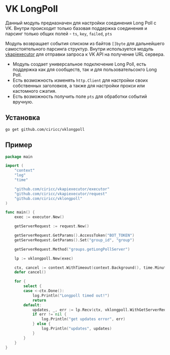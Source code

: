 # VK LongPoll

Данный модуль предназначен для настройки соединения Long Poll с VK.
Внутри происходит только базовая поддержка соединения и парсинг только общих полей - `ts`, `key`, `failed`, `pts`

Модуль возвращает события списком из байтов `[]byte` для дальнейшего самостоятельного парсинга структур. Внутри используется модуль [vkapiexecutor](https://github.com/ciricc/vkapiexecutor) для отправки запроса к VK API на получение URL сервера.

- Модуль создает универсальное подключение Long Poll, есть поддержка как для сообществ, так и для пользовательсокго Long Poll.
- Есть возможность изменять `http.Client` для настройки своих собственных заголовков, а также для настройки прокси или кастомного сжатия.
- Есть возможность получить поле `pts` для обработки событий вручную.

## Установка

```shell
go get github.com/ciricc/vklongpoll
```

## Пример

```go
package main

import (
	"context"
	"log"
	"time"

	"github.com/ciricc/vkapiexecutor/executor"
	"github.com/ciricc/vkapiexecutor/request"
	"github.com/ciricc/vklongpoll"
)

func main() {
	exec := executor.New()

	getServerRequest := request.New()

	getServerRequest.GetParams().AccessToken("BOT_TOKEN")
	getServerRequest.GetParams().Set("group_id", "group")

	getServerRequest.Method("groups.getLongPollServer")

	lp := vklongpoll.New(exec)

	ctx, cancel := context.WithTimeout(context.Background(), time.Minute)
	defer cancel()

	for {
		select {
		case <-ctx.Done():
			log.Println("Longpoll timed out!")
			return
		default:
			updates, _, err := lp.Recv(ctx, vklongpoll.WithGetServerRequest(getServerRequest))
			if err != nil {
				log.Println("get updates error", err)
			} else {
				log.Println("updates", updates)
			}
		}
	}
}
```